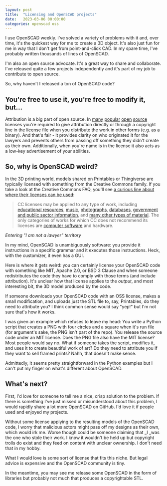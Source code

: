 ```yaml
---
layout: post
title:  "Licensing and OpenSCAD projects"
date:   2023-03-06 00:00:00
categories: openscad oss
---
```


I use OpenSCAD weekly. I've solved a variety of problems with it and, over time, it's the quickest way for me to create a 3D object. It's also just fun for me in way that I don't get from point-and-click CAD. In my spare time, I've probably written thousands of lines of OpenSCAD.

I'm also an open source advocate. It's a great way to share and collaborate. I've released quite a few projects independently and it's part of my job to contribute to open source. 

So, why haven't I released a ton of OpenSCAD code? 

## You're free to use it, you're free to modify it, but…

Attribution is a big part of open source. In [many](https://opensource.org/license/mit/) [popular](https://opensource.org/license/apache-2-0/) [open](https://opensource.org/license/bsd-3-clause/) [source](https://creativecommons.org/licenses/by/4.0/) licenses you're required to give attribution directly or through a copyright line in the license file when you distribute the work in other forms (e.g. as a binary). And that's fair - it provides clarity on who originated it for the lawyers and prevents others from passing off something they didn't create as their own. Additionally, when you're name is in the license it also acts as a low-key advertisement of your abilities.

## So, why is OpenSCAD weird?

In the 3D printing world, models shared on Printables or Thingiverse are typically licensed with something from the Creative Commons family. If you take a look at the Creative Commons FAQ, you'll see [a curious line about where their licenses can be used](https://creativecommons.org/faq/#what-are-creative-commons-licenses):

> CC licenses may be applied to any type of work, including [educational resources](https://creativecommons.org/education/ "wikilink"), [music](https://wiki.creativecommons.org/wiki/Musician "wikilink"), [photographs](https://wiki.creativecommons.org/wiki/Photography "wikilink"), [databases](https://wiki.creativecommons.org/wiki/Data "wikilink"), [government and public sector information](https://wiki.creativecommons.org/wiki/Government_use_of_Creative_Commons "wikilink"), and [many other types of material](https://wiki.creativecommons.org/wiki/Case_Studies "wikilink"). The only categories of works for which CC does not recommend its licenses are [computer software](https://creativecommons.org/faq/#Can_I_apply_a_Creative_Commons_license_to_software) and hardware.

_Entering "I am not a lawyer" territory_

In my mind, OpenSCAD is unambiguously software: you provide it instructions in a specific grammar and it executes those instructions. Heck, with the customizer, it even has a GUI. 

Here is where it gets weird: you can certainly license your OpenSCAD code with something like MIT, Apache 2.0, or BSD 3 Clause and when someone redistributes the code they have to comply with those terms (and include attribution). It's unclear how that license applies to the _output_, and most interesting bit, the 3D model produced by the code.

If someone downloads your OpenSCAD code with an OSS license, makes a small modification, and uploads just the STL file to, say, Printables, do they need to attribute you? I think common sense would say "yep!" but I'm not sure that's how it works.

I was given an example which refuses to leave my head: You write a Python script that creates a PNG with four circles and a square when it's run file (for argument's sake, the PNG isn't part of the repo). You release the source code under an MIT license. Does the PNG file also have the MIT license? Most people would say no. What if someone takes the script, modifies it, and uses it to create beautiful work of art? Do they need to attribute you if they want to sell framed prints? Nahh, that doesn't make sense.

Admittedly, it seems pretty straightforward in the Python examples but I can't put my finger on what's different about OpenSCAD. 

## What's next?

First, I'd love for someone to tell me a nice, crisp solution to the problem. If there is something I've just missed or misunderstood about this problem, I would rapidly share a lot more OpenSCAD on GitHub. I'd love it if people used and enjoyed my projects. 

Without some license applying to the resulting models of the OpenSCAD code, I worry that malicious actors might pass off my designs as their own, which would irk me. Worse though could be someone claiming that _I _was the one who stole their work. I know it wouldn't be held up but copyright trolls do exist and they feed on content with unclear ownership. I don't need that in my hobby.

What I would love is some sort of license that fits this niche. But legal advice is expensive and the OpenSCAD community is tiny.

In the meantime, you may see me release some OpenSCAD in the form of libraries but probably not much that produces a copyrightable STL. 